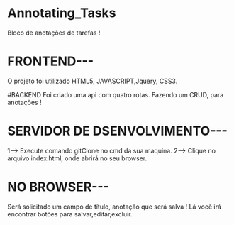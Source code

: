 # Annotating_Tasks
Bloco de anotações de tarefas !

# FRONTEND--- 
O projeto foi utilizado HTML5, JAVASCRIPT,Jquery, CSS3.

#BACKEND
Foi criado uma api com quatro rotas.
Fazendo um CRUD, para anotações !

# SERVIDOR DE DSENVOLVIMENTO--- 
1--> Execute comando gitClone no cmd da sua maquina. 
2--> Clique no arquivo index.html, onde abrirá no seu browser.

# NO BROWSER--- 
Será solicitado um campo de título, anotação que será salva !
Lá você irá encontrar botões para salvar,editar,excluir.
